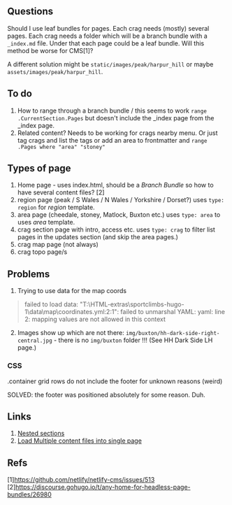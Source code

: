 ## Questions

Should I use leaf bundles for pages. Each crag needs (mostly) several pages. Each crag needs a folder which will be a branch bundle with a `_index.md` file. Under that each page could be a leaf bundle. Will this method be worse for CMS[1]?

A different solution might be `static/images/peak/harpur_hill` or maybe `assets/images/peak/harpur_hill`.

## To do

1. How to range through a branch bundle / this seems to work `range .CurrentSection.Pages`  but doesn't include the _index page from the _index page.
2. Related content? Needs to be working for crags nearby menu. Or just tag crags and list the tags or add an area to frontmatter and `range .Pages where "area" "stoney"`


## Types of page

1. Home page - uses index.html, should be a _Branch Bundle_ so how to have several content files? [2]
2. region page (peak / S Wales / N Wales / Yorkshire / Dorset?) uses `type: region` for _region_ template.
3. area page (cheedale, stoney, Matlock, Buxton etc.) uses `type: area` to uses _area_ template.
4. crag section page with intro, access etc. uses `type: crag` to filter list pages in the updates section (and skip the area pages.)
5. crag map page (not always)
6. crag topo page/s

## Problems

1. Trying to use data for the map coords

> failed to load data: "T:\HTML-extras\sportclimbs-hugo-1\data\map\coordinates.yml:2:1": failed to unmarshal YAML: yaml: line 2: mapping values are not allowed in this context

2. Images show up which are not there: `img/buxton/hh-dark-side-right-central.jpg` - there is no `img/buxton` folder !!! (See HH Dark Side LH page.)

### CSS

.container grid rows do not include the footer for unknown reasons (weird)

SOLVED: the footer was positioned absolutely for some reason. Duh.

## Links

1. [Nested sections](https://discourse.gohugo.io/t/fixed-nested-sections-dont-seem-to-render-with-range-pages/7083)
2. [Load Multiple content files into single page](https://discourse.gohugo.io/t/load-multiple-content-files-in-a-single-template/2566)


## Refs

[1]https://github.com/netlify/netlify-cms/issues/513
[2]https://discourse.gohugo.io/t/any-home-for-headless-page-bundles/26980